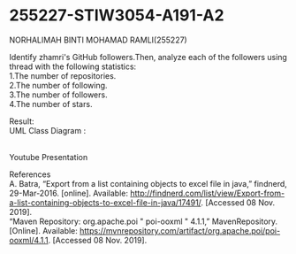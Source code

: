 # 255227-STIW3054-A191-A2
NORHALIMAH BINTI MOHAMAD RAMLI(255227)<br />
<p>Identify zhamri's GitHub followers.Then, analyze each of the followers using thread with the following statistics:<br />
1.The number of repositories.<br />
2.The number of following.<br />
3.The number of followers.<br />
4.The number of stars.<br /><p>
Result:<br />
<img src="">
<br />
UML Class Diagram : <br />

<br />Youtube Presentation<br />
  
References <br/>
A. Batra, “Export from a list containing objects to excel file in java,” findnerd, 29-Mar-2016. [online]. Available: http://findnerd.com/list/view/Export-from-a-list-containing-objects-to-excel-file-in-java/17491/. [Accessed 08 Nov. 2019].<br/>
“Maven Repository: org.apache.poi " poi-ooxml " 4.1.1,” MavenRepository. [Online]. Available: https://mvnrepository.com/artifact/org.apache.poi/poi-ooxml/4.1.1. [Accessed 08 Nov. 2019].<br/>
